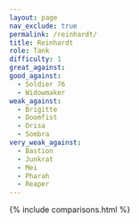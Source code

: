 ```yaml
---
layout: page
nav_exclude: true
permalink: /reinhardt/
title: Reinhardt
role: Tank
difficulty: 1
great_against:
good_against:
  - Soldier 76
  - Widowmaker
weak_against:
  - Brigitte
  - Doomfist
  - Orisa
  - Sombra
very_weak_against:
  - Bastion
  - Junkrat
  - Mei
  - Pharah
  - Reaper
---
```


{% include comparisons.html %}